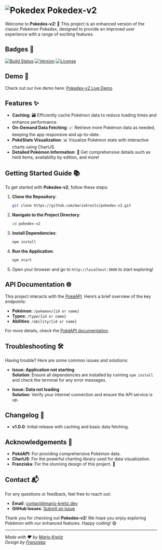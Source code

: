 # ![Pokedex](https://raw.githubusercontent.com/PokeAPI/sprites/master/sprites/items/master-ball.png) Pokedex-v2

Welcome to **Pokedex-v2**! 🎉 This project is an enhanced version of the classic Pokémon Pokedex, designed to provide an improved user experience with a range of exciting features.

## Badges 🏅

[![Build Status](https://img.shields.io/travis/mariokreitz/pokedex-v2.svg)](https://travis-ci.org/mariokreitz/pokedex-v2)
[![Version](https://img.shields.io/npm/v/pokedex-v2.svg)](https://www.npmjs.com/package/pokedex-v2)
[![License](https://img.shields.io/github/license/mariokreitz/pokedex-v2.svg)](LICENSE)


## Demo 🎥

Check out our live demo here: [Pokedex-v2 Live Demo](https://pokedex.mario-kreitz.dev/)


## Features ✨

- **Caching**: 🗃️ Efficiently cache Pokémon data to reduce loading times and enhance performance.
- **On-Demand Data Fetching**: 📈 Retrieve more Pokémon data as needed, keeping the app responsive and up-to-date.
- **PokéStats Visualization**: 📊 Visualize Pokémon stats with interactive charts using ChartJS.
- **Detailed Pokémon Information**: 📜 Get comprehensive details such as held items, availability by edition, and more!

## Getting Started Guide 📚

To get started with **Pokedex-v2**, follow these steps:

1. **Clone the Repository**:
   ```bash
   git clone https://github.com/mariokreitz/pokedex-v2.git
   ```

2. **Navigate to the Project Directory**:
   ```bash
   cd pokedex-v2
   ```

3. **Install Dependencies**:
   ```bash
   npm install
   ```

4. **Run the Application**:
   ```bash
   npm start
   ```

5. Open your browser and go to `http://localhost:3000` to start exploring!

## API Documentation 🌐

This project interacts with the [PokéAPI](https://pokeapi.co/). Here’s a brief overview of the key endpoints:

- **Pokémon**: `/pokemon/{id or name}`
- **Types**: `/type/{id or name}`
- **Abilities**: `/ability/{id or name}`

For more details, check the [PokéAPI documentation](https://pokeapi.co/docs/v2).

## Troubleshooting 🛠️

Having trouble? Here are some common issues and solutions:

- **Issue: Application not starting**  
  **Solution**: Ensure all dependencies are installed by running `npm install` and check the terminal for any error messages.

- **Issue: Data not loading**  
  **Solution**: Verify your internet connection and ensure the API service is up.

## Changelog 📅

- **v1.0.0**: Initial release with caching and basic data fetching.

## Acknowledgements 🙏

- **PokéAPI**: For providing comprehensive Pokémon data.
- **ChartJS**: For the powerful charting library used for data visualization.
- **Franziska**: For the stunning design of this project. 💖

## Contact 📬

For any questions or feedback, feel free to reach out:

- **Email**: [contact@mario-kreitz.dev](mailto:contact@mario-kreitz.dev)
- **GitHub Issues**: [Submit an issue](https://github.com/mariokreitz/pokedex-v2/issues)

Thank you for checking out **Pokedex-v2**! We hope you enjoy exploring Pokémon with our enhanced features. Happy coding! 😄

---

*Made with ❤️ by [Mario Kreitz](https://github.com/mariokreitz)*  
*Design by [Franziska](https://www.instagram.com/18ago/)*

